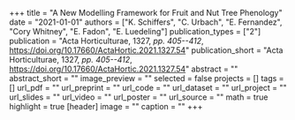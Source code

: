 +++
title = "A New Modelling Framework for Fruit and Nut Tree Phenology"
date = "2021-01-01"
authors = ["K. Schiffers", "C. Urbach", "E. Fernandez", "Cory Whitney", "E. Fadon", "E. Luedeling"]
publication_types = ["2"]
publication = "Acta Horticulturae, 1327, _pp. 405--412_, https://doi.org/10.17660/ActaHortic.2021.1327.54"
publication_short = "Acta Horticulturae, 1327, _pp. 405--412_, https://doi.org/10.17660/ActaHortic.2021.1327.54"
abstract = ""
abstract_short = ""
image_preview = ""
selected = false
projects = []
tags = []
url_pdf = ""
url_preprint = ""
url_code = ""
url_dataset = ""
url_project = ""
url_slides = ""
url_video = ""
url_poster = ""
url_source = ""
math = true
highlight = true
[header]
image = ""
caption = ""
+++
